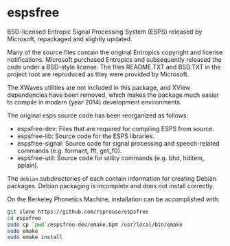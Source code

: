 espsfree
========

BSD-licensed Entropic Signal Processing System (ESPS) released by Microsoft,
repackaged and slightly updated.

Many of the source files contain the original Entropics copyright and license
notifications. Microsoft purchased Entropics and subsequently released the
code under a BSD-style license. The files README.TXT and BSD.TXT in the
project root are reproduced as they were provided by Microsoft.

The XWaves utilities are not included in this package, and XView dependencies
have been removed, which makes the package much easier to compile in modern
(year 2014) development environments.

The original esps source code has been reorganized as follows:

- espsfree-dev: Files that are required for compiling ESPS from source.
- espsfree-lib: Source code for the ESPS libraries.
- espsfree-signal: Source code for signal processing and speech-related commands (e.g. formant, fft, get\_f0).
- espsfree-util: Source code for utility commands (e.g. bhd, hditem, pplain).

The `debian` subdirectories of each contain information for creating Debian
packages. Debian packaging is incomplete and does not install correctly.

On the Berkeley Phonetics Machine, installation can be accomplished with:

```bash
git clone https://github.com/rsprouse/espsfree
cd espsfree
sudo cp `pwd`/espsfree-dev/emake.bpm /usr/local/bin/emake
sudo emake
sudo emake install
```

